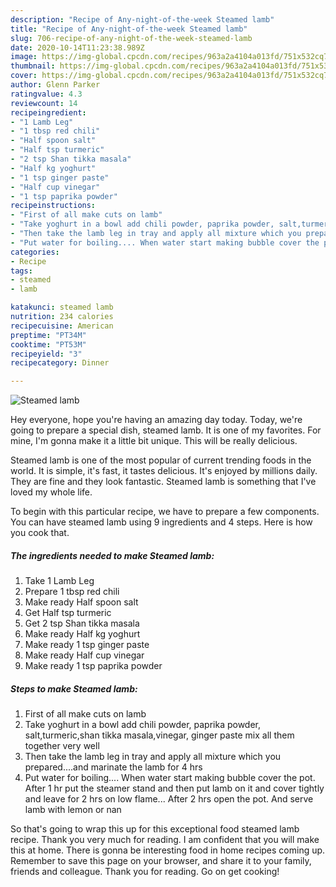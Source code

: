 ```yaml
---
description: "Recipe of Any-night-of-the-week Steamed lamb"
title: "Recipe of Any-night-of-the-week Steamed lamb"
slug: 706-recipe-of-any-night-of-the-week-steamed-lamb
date: 2020-10-14T11:23:38.989Z
image: https://img-global.cpcdn.com/recipes/963a2a4104a013fd/751x532cq70/steamed-lamb-recipe-main-photo.jpg
thumbnail: https://img-global.cpcdn.com/recipes/963a2a4104a013fd/751x532cq70/steamed-lamb-recipe-main-photo.jpg
cover: https://img-global.cpcdn.com/recipes/963a2a4104a013fd/751x532cq70/steamed-lamb-recipe-main-photo.jpg
author: Glenn Parker
ratingvalue: 4.3
reviewcount: 14
recipeingredient:
- "1 Lamb Leg"
- "1 tbsp red chili"
- "Half spoon salt"
- "Half tsp turmeric"
- "2 tsp Shan tikka masala"
- "Half kg yoghurt"
- "1 tsp ginger paste"
- "Half cup vinegar"
- "1 tsp paprika powder"
recipeinstructions:
- "First of all make cuts on lamb"
- "Take yoghurt in a bowl add chili powder, paprika powder, salt,turmeric,shan tikka masala,vinegar, ginger paste mix all them together very well"
- "Then take the lamb leg in tray and apply all mixture which you prepared....and marinate the lamb for 4 hrs"
- "Put water for boiling.... When water start making bubble cover the pot. After 1 hr put the steamer stand and then put lamb on it and cover tightly and leave for 2 hrs on low flame... After 2 hrs open the pot. And serve lamb with lemon or nan"
categories:
- Recipe
tags:
- steamed
- lamb

katakunci: steamed lamb 
nutrition: 234 calories
recipecuisine: American
preptime: "PT34M"
cooktime: "PT53M"
recipeyield: "3"
recipecategory: Dinner

---
```



![Steamed lamb](https://img-global.cpcdn.com/recipes/963a2a4104a013fd/751x532cq70/steamed-lamb-recipe-main-photo.jpg)

Hey everyone, hope you're having an amazing day today. Today, we're going to prepare a special dish, steamed lamb. It is one of my favorites. For mine, I'm gonna make it a little bit unique. This will be really delicious.



Steamed lamb is one of the most popular of current trending foods in the world. It is simple, it's fast, it tastes delicious. It's enjoyed by millions daily. They are fine and they look fantastic. Steamed lamb is something that I've loved my whole life.


To begin with this particular recipe, we have to prepare a few components. You can have steamed lamb using 9 ingredients and 4 steps. Here is how you cook that.

<!--inarticleads1-->

##### The ingredients needed to make Steamed lamb:

1. Take 1 Lamb Leg
1. Prepare 1 tbsp red chili
1. Make ready Half spoon salt
1. Get Half tsp turmeric
1. Get 2 tsp Shan tikka masala
1. Make ready Half kg yoghurt
1. Make ready 1 tsp ginger paste
1. Make ready Half cup vinegar
1. Make ready 1 tsp paprika powder




<!--inarticleads2-->

##### Steps to make Steamed lamb:

1. First of all make cuts on lamb
1. Take yoghurt in a bowl add chili powder, paprika powder, salt,turmeric,shan tikka masala,vinegar, ginger paste mix all them together very well
1. Then take the lamb leg in tray and apply all mixture which you prepared....and marinate the lamb for 4 hrs
1. Put water for boiling.... When water start making bubble cover the pot. After 1 hr put the steamer stand and then put lamb on it and cover tightly and leave for 2 hrs on low flame... After 2 hrs open the pot. And serve lamb with lemon or nan




So that's going to wrap this up for this exceptional food steamed lamb recipe. Thank you very much for reading. I am confident that you will make this at home. There is gonna be interesting food in home recipes coming up. Remember to save this page on your browser, and share it to your family, friends and colleague. Thank you for reading. Go on get cooking!

